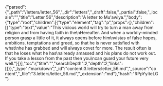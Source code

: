 {"parsed":{"_path":"/letters/letter_56","_dir":"letters","_draft":false,"_partial":false,"_locale":"","title":"Letter 56","description":"A letter to Mu'awiya.","body":{"type":"root","children":[{"type":"element","tag":"p","props":{},"children":[{"type":"text","value":"This vicious world will try to turn a man away from religion and from having faith in the\nHereafter. And when a worldly-minded person grasp a little of it, it always opens before him\nvistas of false hopes, ambitions, temptations and greed, so that he is never satisfied with what\nhe has grabbed and will always covet for more. The result often is that he loses what he has\nalready amassed and his plans do not work out. If you take a lesson from the past then you\ncan guard your future very well."}]}],"toc":{"title":"","searchDepth":2,"depth":2,"links":[]}},"_type":"markdown","_id":"content:3.letters:letter_56.md","_source":"content","_file":"3.letters/letter_56.md","_extension":"md"},"hash":"RPpYyIteLG"}